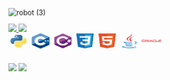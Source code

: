 

<!--
**YasminLuisaa/yasminluisaa** is a ✨ _special_ ✨ repository because its `README.md` (this file) appears on your GitHub profile.

Here are some ideas to get you started:

- 🔭 I’m currently working on ...
- 🌱 I’m currently learning ...
- 👯 I’m looking to collaborate on ...
- 🤔 I’m looking for help with ...
- 💬 Ask me about ...
- 📫 How to reach me: ...
- 😄 Pronouns: ...
- ⚡ Fun fact: ...
-->

![robot (3)](https://github.com/user-attachments/assets/6fd176cc-e3e8-42da-a242-8d6c2f73d1d0) 

<div>
    <a href="https://beacons.ai/yasminluisaa">
        <img height="180em" src="https://github-readme-stats.vercel.app/api?username=yasminluisaa&show_icons=true&theme=dark&title_color=f45a8d&text_color=66ffcc&bg_color=2d2a55&icon_color=f45a8d&border_color=444c56&border_radius=10" />
        <img height="180em" src="https://github-readme-stats.vercel.app/api/top-langs/?username=rafaballerini&layout=compact&langs_count=16&theme=dark&title_color=f45a8d&text_color=66ffcc&bg_color=2d2a55&icon_color=f45a8d&border_color=444c56&border_radius=10" />
    </a>
</div>



<div style="display: inline_block">
  <img align="center" alt="Python" height="30" width="40" src="https://raw.githubusercontent.com/devicons/devicon/master/icons/python/python-original.svg">
  <img align="center" alt="C++" height="30" width="40" src="https://raw.githubusercontent.com/devicons/devicon/master/icons/cplusplus/cplusplus-original.svg">
  <img align="center" alt="C#" height="30" width="40" src="https://raw.githubusercontent.com/devicons/devicon/master/icons/csharp/csharp-original.svg">
  <img align="center" alt="CSS" height="30" width="40" src="https://raw.githubusercontent.com/devicons/devicon/master/icons/css3/css3-original.svg">
  <img align="center" alt="HTML" height="30" width="40" src="https://raw.githubusercontent.com/devicons/devicon/master/icons/html5/html5-original.svg">
  <img align="center" alt="Java" height="30" width="40" src="https://raw.githubusercontent.com/devicons/devicon/master/icons/java/java-original.svg">
  <img align="center" alt="Oracle" height="30" width="40" src="https://raw.githubusercontent.com/devicons/devicon/master/icons/oracle/oracle-original.svg">
</div>

##

<div> 
  <a href = "mailto:yasmin.luisa271@gmail.com"><img src="https://img.shields.io/badge/-Gmail-%23333?style=for-the-badge&logo=gmail&logoColor=white" target="_blank"></a>
  <a href="https://www.linkedin.com/in/yasmin-louren%C3%A7o-a50a20235/" target="_blank"><img src="https://img.shields.io/badge/-LinkedIn-%230077B5?style=for-the-badge&logo=linkedin&logoColor=white" target="_blank"></a> 
</div>
